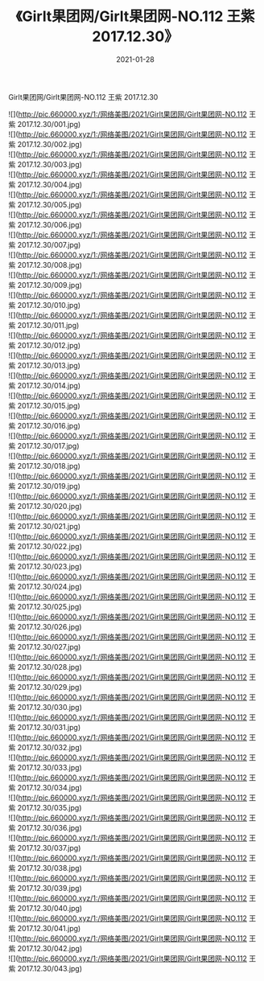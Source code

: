 ﻿---
layout: post
title:  《Girlt果团网/Girlt果团网-NO.112 王紫 2017.12.30》
date:   2021-01-28
img: http://pic.660000.xyz/1:/网络美图/2021/Girlt果团网/Girlt果团网-NO.112 王紫 2017.12.30/000.jpg
categories: [美女, 清纯, 唯美]
---

Girlt果团网/Girlt果团网-NO.112 王紫 2017.12.30

 ![](http://pic.660000.xyz/1:/网络美图/2021/Girlt果团网/Girlt果团网-NO.112 王紫 2017.12.30/001.jpg) <br>![](http://pic.660000.xyz/1:/网络美图/2021/Girlt果团网/Girlt果团网-NO.112 王紫 2017.12.30/002.jpg) <br>![](http://pic.660000.xyz/1:/网络美图/2021/Girlt果团网/Girlt果团网-NO.112 王紫 2017.12.30/003.jpg) <br>![](http://pic.660000.xyz/1:/网络美图/2021/Girlt果团网/Girlt果团网-NO.112 王紫 2017.12.30/004.jpg) <br>![](http://pic.660000.xyz/1:/网络美图/2021/Girlt果团网/Girlt果团网-NO.112 王紫 2017.12.30/005.jpg) <br>![](http://pic.660000.xyz/1:/网络美图/2021/Girlt果团网/Girlt果团网-NO.112 王紫 2017.12.30/006.jpg) <br>![](http://pic.660000.xyz/1:/网络美图/2021/Girlt果团网/Girlt果团网-NO.112 王紫 2017.12.30/007.jpg) <br>![](http://pic.660000.xyz/1:/网络美图/2021/Girlt果团网/Girlt果团网-NO.112 王紫 2017.12.30/008.jpg) <br>![](http://pic.660000.xyz/1:/网络美图/2021/Girlt果团网/Girlt果团网-NO.112 王紫 2017.12.30/009.jpg) <br>![](http://pic.660000.xyz/1:/网络美图/2021/Girlt果团网/Girlt果团网-NO.112 王紫 2017.12.30/010.jpg) <br>![](http://pic.660000.xyz/1:/网络美图/2021/Girlt果团网/Girlt果团网-NO.112 王紫 2017.12.30/011.jpg) <br>![](http://pic.660000.xyz/1:/网络美图/2021/Girlt果团网/Girlt果团网-NO.112 王紫 2017.12.30/012.jpg) <br>![](http://pic.660000.xyz/1:/网络美图/2021/Girlt果团网/Girlt果团网-NO.112 王紫 2017.12.30/013.jpg) <br>![](http://pic.660000.xyz/1:/网络美图/2021/Girlt果团网/Girlt果团网-NO.112 王紫 2017.12.30/014.jpg) <br>![](http://pic.660000.xyz/1:/网络美图/2021/Girlt果团网/Girlt果团网-NO.112 王紫 2017.12.30/015.jpg) <br>![](http://pic.660000.xyz/1:/网络美图/2021/Girlt果团网/Girlt果团网-NO.112 王紫 2017.12.30/016.jpg) <br>![](http://pic.660000.xyz/1:/网络美图/2021/Girlt果团网/Girlt果团网-NO.112 王紫 2017.12.30/017.jpg) <br>![](http://pic.660000.xyz/1:/网络美图/2021/Girlt果团网/Girlt果团网-NO.112 王紫 2017.12.30/018.jpg) <br>![](http://pic.660000.xyz/1:/网络美图/2021/Girlt果团网/Girlt果团网-NO.112 王紫 2017.12.30/019.jpg) <br>![](http://pic.660000.xyz/1:/网络美图/2021/Girlt果团网/Girlt果团网-NO.112 王紫 2017.12.30/020.jpg) <br>![](http://pic.660000.xyz/1:/网络美图/2021/Girlt果团网/Girlt果团网-NO.112 王紫 2017.12.30/021.jpg) <br>![](http://pic.660000.xyz/1:/网络美图/2021/Girlt果团网/Girlt果团网-NO.112 王紫 2017.12.30/022.jpg) <br>![](http://pic.660000.xyz/1:/网络美图/2021/Girlt果团网/Girlt果团网-NO.112 王紫 2017.12.30/023.jpg) <br>![](http://pic.660000.xyz/1:/网络美图/2021/Girlt果团网/Girlt果团网-NO.112 王紫 2017.12.30/024.jpg) <br>![](http://pic.660000.xyz/1:/网络美图/2021/Girlt果团网/Girlt果团网-NO.112 王紫 2017.12.30/025.jpg) <br>![](http://pic.660000.xyz/1:/网络美图/2021/Girlt果团网/Girlt果团网-NO.112 王紫 2017.12.30/026.jpg) <br>![](http://pic.660000.xyz/1:/网络美图/2021/Girlt果团网/Girlt果团网-NO.112 王紫 2017.12.30/027.jpg) <br>![](http://pic.660000.xyz/1:/网络美图/2021/Girlt果团网/Girlt果团网-NO.112 王紫 2017.12.30/028.jpg) <br>![](http://pic.660000.xyz/1:/网络美图/2021/Girlt果团网/Girlt果团网-NO.112 王紫 2017.12.30/029.jpg) <br>![](http://pic.660000.xyz/1:/网络美图/2021/Girlt果团网/Girlt果团网-NO.112 王紫 2017.12.30/030.jpg) <br>![](http://pic.660000.xyz/1:/网络美图/2021/Girlt果团网/Girlt果团网-NO.112 王紫 2017.12.30/031.jpg) <br>![](http://pic.660000.xyz/1:/网络美图/2021/Girlt果团网/Girlt果团网-NO.112 王紫 2017.12.30/032.jpg) <br>![](http://pic.660000.xyz/1:/网络美图/2021/Girlt果团网/Girlt果团网-NO.112 王紫 2017.12.30/033.jpg) <br>![](http://pic.660000.xyz/1:/网络美图/2021/Girlt果团网/Girlt果团网-NO.112 王紫 2017.12.30/034.jpg) <br>![](http://pic.660000.xyz/1:/网络美图/2021/Girlt果团网/Girlt果团网-NO.112 王紫 2017.12.30/035.jpg) <br>![](http://pic.660000.xyz/1:/网络美图/2021/Girlt果团网/Girlt果团网-NO.112 王紫 2017.12.30/036.jpg) <br>![](http://pic.660000.xyz/1:/网络美图/2021/Girlt果团网/Girlt果团网-NO.112 王紫 2017.12.30/037.jpg) <br>![](http://pic.660000.xyz/1:/网络美图/2021/Girlt果团网/Girlt果团网-NO.112 王紫 2017.12.30/038.jpg) <br>![](http://pic.660000.xyz/1:/网络美图/2021/Girlt果团网/Girlt果团网-NO.112 王紫 2017.12.30/039.jpg) <br>![](http://pic.660000.xyz/1:/网络美图/2021/Girlt果团网/Girlt果团网-NO.112 王紫 2017.12.30/040.jpg) <br>![](http://pic.660000.xyz/1:/网络美图/2021/Girlt果团网/Girlt果团网-NO.112 王紫 2017.12.30/041.jpg) <br>![](http://pic.660000.xyz/1:/网络美图/2021/Girlt果团网/Girlt果团网-NO.112 王紫 2017.12.30/042.jpg) <br>![](http://pic.660000.xyz/1:/网络美图/2021/Girlt果团网/Girlt果团网-NO.112 王紫 2017.12.30/043.jpg) <br>